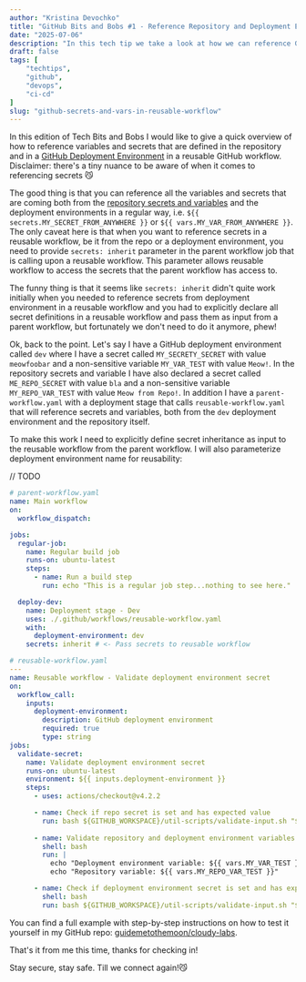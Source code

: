 ```yaml
---
author: "Kristina Devochko"
title: "GitHub Bits and Bobs #1 - Reference Repository and Deployment Environment Secrets and Variables in Reusable Workflows"
date: "2025-07-06"
description: "In this tech tip we take a look at how we can reference GitHub Deployment Environment and regular Repository Secrets and variables in a reusable workflow."
draft: false
tags: [
    "techtips",
    "github",
    "devops",
    "ci-cd"
]
slug: "github-secrets-and-vars-in-reusable-workflow"
---
```


In this edition of Tech Bits and Bobs I would like to give a quick overview of how to reference variables and secrets that are defined in the repository and in a [GitHub Deployment Environment](https://docs.github.com/en/actions/how-tos/managing-workflow-runs-and-deployments/managing-deployments/managing-environments-for-deployment) in a reusable GitHub workflow. Disclaimer: there's a tiny nuance to be aware of when it comes to referencing secrets 😼

The good thing is that you can reference all the variables and secrets that are coming both from the [repository secrets and variables](https://docs.github.com/en/actions/how-tos/security-for-github-actions/security-guides/using-secrets-in-github-actions) and the deployment environments in a regular way, i.e. `${{ secrets.MY_SECRET_FROM_ANYWHERE }}` or `${{ vars.MY_VAR_FROM_ANYWHERE }}`. The only caveat here is that when you want to reference secrets in a reusable workflow, be it from the repo or a deployment environment, you need to provide `secrets: inherit` parameter in the parent workflow job that is calling upon a reusable workflow. This parameter allows reusable workflow to access the secrets that the parent workflow has access to.

The funny thing is that it seems like `secrets: inherit` didn't quite work initially when you needed to reference secrets from deployment environment in a reusable workflow and you had to explicitly declare all secret definitions in a reusable workflow and pass them as input from a parent workflow, but fortunately we don't need to do it anymore, phew!

Ok, back to the point. Let's say I have a GitHub deployment environment called `dev` where I have a secret called `MY_SECRETY_SECRET` with value `meowfoobar` and a non-sensitive variable `MY_VAR_TEST` with value `Meow!`. In the repository secrets and variable I have also declared a secret called `ME_REPO_SECRET` with value `bla` and a non-sensitive variable `MY_REPO_VAR_TEST` with value `Meow from Repo!`. In addition I have a `parent-workflow.yaml` with a deployment stage that calls `reusable-workflow.yaml` that will reference secrets and variables, both from the `dev` deployment environment and the repository itself.

To make this work I need to explicitly define secret inheritance as input to the reusable workflow from the parent workflow. I will also parameterize deployment environment name for reusability:

// TODO
``` yaml
# parent-workflow.yaml
name: Main workflow
on:
  workflow_dispatch:

jobs:
  regular-job:
    name: Regular build job
    runs-on: ubuntu-latest
    steps:
      - name: Run a build step
        run: echo "This is a regular job step...nothing to see here."

  deploy-dev:
    name: Deployment stage - Dev
    uses: ./.github/workflows/reusable-workflow.yaml
    with:
      deployment-environment: dev
    secrets: inherit # <- Pass secrets to reusable workflow
```

``` yaml
# reusable-workflow.yaml
---
name: Reusable workflow - Validate deployment environment secret
on:
  workflow_call:
    inputs:
      deployment-environment:
        description: GitHub deployment environment
        required: true
        type: string
jobs:
  validate-secret:
    name: Validate deployment environment secret
    runs-on: ubuntu-latest
    environment: ${{ inputs.deployment-environment }}
    steps:
      - uses: actions/checkout@v4.2.2

      - name: Check if repo secret is set and has expected value
        run: bash ${GITHUB_WORKSPACE}/util-scripts/validate-input.sh "${{ secrets.MY_REPO_SECRET }}" "bla"
      
      - name: Validate repository and deployment environment variables
        shell: bash
        run: |
          echo "Deployment environment variable: ${{ vars.MY_VAR_TEST }}"
          echo "Repository variable: ${{ vars.MY_REPO_VAR_TEST }}"

      - name: Check if deployment environment secret is set and has expected value
        shell: bash
        run: bash ${GITHUB_WORKSPACE}/util-scripts/validate-input.sh "${{ secrets.MY_SECRETY_SECRET }}" "meowfoobar"
```

You can find a full example with step-by-step instructions on how to test it yourself in my GitHub repo: [guidemetothemoon/cloudy-labs](https://github.com/guidemetothemoon/cloudy-labs/tree/main/github-workflows/deploy-env-secrets-in-reusable-workflow).

That's it from me this time, thanks for checking in!

Stay secure, stay safe.
Till we connect again!😼